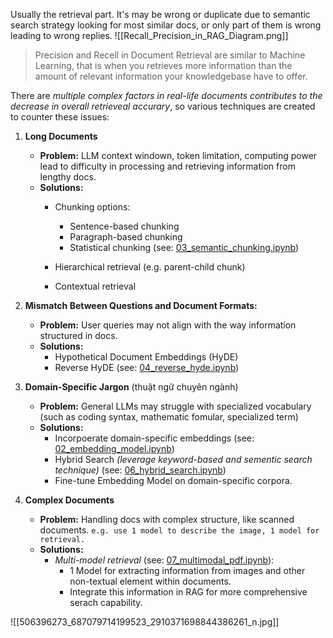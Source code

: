 Usually the retrieval part. It's may be wrong or duplicate due to semantic search strategy looking for most similar docs, or only part of them is wrong leading to wrong replies. 
![[Recall_Precision_in_RAG_Diagram.png]]
>Precision and Recell in Document Retrieval are similar to Machine Learning, that is when you retrieves more information than the amount of relevant information your knowledgebase have to offer. 

There are *multiple complex factors in real-life documents contributes to the decrease in overall retrieveal accurary*, so various techniques are created to counter these issues:
1) **Long Documents**
	+ **Problem:** LLM context windown, token limitation, computing power lead to difficulty in processing and retrieving information from lengthy docs.
	+ **Solutions:**
		+ Chunking options:
			+ Sentence-based chunking
			+ Paragraph-based chunking
			+ Statistical chunking (see: [03_semantic_chunking.ipynb](https://github.com/guyernest/advanced-rag/blob/main/03_semantic_chunking.ipynb))
			  
		+ Hierarchical retrieval (e.g. parent-child chunk)
		+ Contextual retrieval 
		  
2) **Mismatch Between Questions and Document Formats:** 
	+ **Problem:** User queries may not align with the way information structured in docs.  
	+ **Solutions:**
		- Hypothetical Document Embeddings (HyDE)
		- Reverse HyDE (see: [04_reverse_hyde.ipynb](https://github.com/guyernest/advanced-rag/blob/main/05_reverse_hyde.ipynb))
	
3) **Domain-Specific Jargon** (thuật ngữ chuyên ngành)
	+ **Problem:** General LLMs may struggle with specialized vocabulary (such as coding syntax, mathematic fomular, specialized term)
	+ **Solutions:** 
		+ Incorpoerate domain-specific embeddings (see: [02_embedding_model.ipynb](https://github.com/guyernest/advanced-rag/blob/main/02_embedding_model.ipynb))
		+ Hybrid Search *(leverage keyword-based and sementic search technique)* (see: [06_hybrid_search.ipynb](https://github.com/guyernest/advanced-rag/blob/main/06_hybrid_search.ipynb))
		+ Fine-tune Embedding Model on domain-specific corpora. 
	
4) **Complex Documents**
	+ **Problem:** Handling docs with complex structure, like scanned documents. `e.g. use 1 model to describe the image, 1 model for retrieval.`
	+ **Solutions:** 
		+ *Multi-model retrieval* (see: [07_multimodal_pdf.ipynb](https://github.com/guyernest/advanced-rag/blob/main/07_multimodal_pdf.ipynb)):
			+ 1 Model for extracting information from images and other non-textual element within documents. 
			+ Integrate this information in RAG for more comprehensive serach capability.


![[506396273_687079714199523_2910371698844386261_n.jpg]]